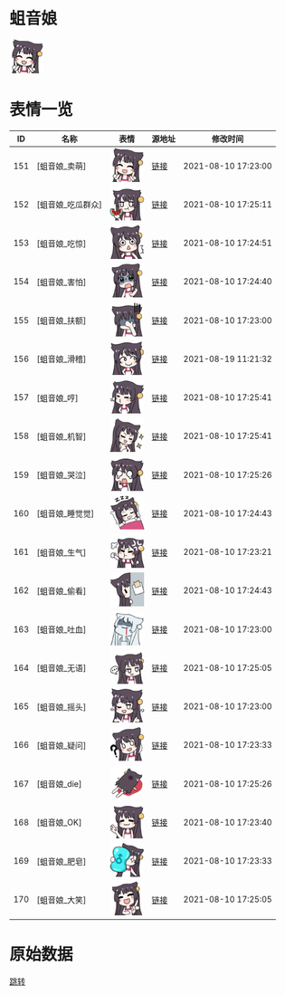 # 蛆音娘

<img src="./cover.png" height="60" alt="cover" />

# 表情一览

|ID|名称|表情|源地址|修改时间|
|----|----|----|----|----|
|151|[蛆音娘_卖萌]|<img src="./pic/000151_%5B蛆音娘_卖萌%5D.png" height="60" alt="卖萌"/>|[链接](http://i0.hdslb.com/bfs/emote/4cd1024d0c2ecee93224477946656d32c1705ccf.png)|2021-08-10 17:23:00|
|152|[蛆音娘_吃瓜群众]|<img src="./pic/000152_%5B蛆音娘_吃瓜群众%5D.png" height="60" alt="吃瓜群众"/>|[链接](http://i0.hdslb.com/bfs/emote/5d0d6cc54b508d30b4f50b6b5f7b7e1e259d84ea.png)|2021-08-10 17:25:11|
|153|[蛆音娘_吃惊]|<img src="./pic/000153_%5B蛆音娘_吃惊%5D.png" height="60" alt="吃惊"/>|[链接](http://i0.hdslb.com/bfs/emote/7a4cb0b644214d476ce198ddf6a7a0aa31311199.png)|2021-08-10 17:24:51|
|154|[蛆音娘_害怕]|<img src="./pic/000154_%5B蛆音娘_害怕%5D.png" height="60" alt="害怕"/>|[链接](http://i0.hdslb.com/bfs/emote/7407634bf67bfe9d7806f15d57608a1b18c2b4c2.png)|2021-08-10 17:24:40|
|155|[蛆音娘_扶额]|<img src="./pic/000155_%5B蛆音娘_扶额%5D.png" height="60" alt="扶额"/>|[链接](http://i0.hdslb.com/bfs/emote/a4d8f95baaa24821fd591a7dbeee1b869e760f59.png)|2021-08-10 17:23:00|
|156|[蛆音娘_滑稽]|<img src="./pic/000156_%5B蛆音娘_滑稽%5D.png" height="60" alt="滑稽"/>|[链接](http://i0.hdslb.com/bfs/emote/d3717f10ffe9787336bc39a09214270988521a67.png)|2021-08-19 11:21:32|
|157|[蛆音娘_哼]|<img src="./pic/000157_%5B蛆音娘_哼%5D.png" height="60" alt="哼"/>|[链接](http://i0.hdslb.com/bfs/emote/8854f1b8a82126e3b87f3a1563da5feb55b23e71.png)|2021-08-10 17:25:41|
|158|[蛆音娘_机智]|<img src="./pic/000158_%5B蛆音娘_机智%5D.png" height="60" alt="机智"/>|[链接](http://i0.hdslb.com/bfs/emote/e543c0a823ca915df9362283f4ae950e9e9cc2e9.png)|2021-08-10 17:25:41|
|159|[蛆音娘_哭泣]|<img src="./pic/000159_%5B蛆音娘_哭泣%5D.png" height="60" alt="哭泣"/>|[链接](http://i0.hdslb.com/bfs/emote/a23055546c19eba663b16370b8e072394d87ff53.png)|2021-08-10 17:25:26|
|160|[蛆音娘_睡觉觉]|<img src="./pic/000160_%5B蛆音娘_睡觉觉%5D.png" height="60" alt="睡觉觉"/>|[链接](http://i0.hdslb.com/bfs/emote/40ef7e6d931acb37e5514b70d13663e86dc3698b.png)|2021-08-10 17:24:43|
|161|[蛆音娘_生气]|<img src="./pic/000161_%5B蛆音娘_生气%5D.png" height="60" alt="生气"/>|[链接](http://i0.hdslb.com/bfs/emote/bf398cbbcfaae107d1b59aaf03895f38422e3d87.png)|2021-08-10 17:23:21|
|162|[蛆音娘_偷看]|<img src="./pic/000162_%5B蛆音娘_偷看%5D.png" height="60" alt="偷看"/>|[链接](http://i0.hdslb.com/bfs/emote/52463ded4f23649db10ba3ced662ed946c5edf0b.png)|2021-08-10 17:24:43|
|163|[蛆音娘_吐血]|<img src="./pic/000163_%5B蛆音娘_吐血%5D.png" height="60" alt="吐血"/>|[链接](http://i0.hdslb.com/bfs/emote/5772d22015e5b2b40a9fe302b5967ec7282ac848.png)|2021-08-10 17:23:00|
|164|[蛆音娘_无语]|<img src="./pic/000164_%5B蛆音娘_无语%5D.png" height="60" alt="无语"/>|[链接](http://i0.hdslb.com/bfs/emote/b6c763c6484ce2e48299ceb21861e46318868871.png)|2021-08-10 17:25:05|
|165|[蛆音娘_摇头]|<img src="./pic/000165_%5B蛆音娘_摇头%5D.png" height="60" alt="摇头"/>|[链接](http://i0.hdslb.com/bfs/emote/b7278f750c6f2235f41f37056d727f25d3bf781f.png)|2021-08-10 17:23:00|
|166|[蛆音娘_疑问]|<img src="./pic/000166_%5B蛆音娘_疑问%5D.png" height="60" alt="疑问"/>|[链接](http://i0.hdslb.com/bfs/emote/7750b698d15a1b8e83c0f59106e8e9cd5cb57897.png)|2021-08-10 17:23:33|
|167|[蛆音娘_die]|<img src="./pic/000167_%5B蛆音娘_die%5D.png" height="60" alt="die"/>|[链接](http://i0.hdslb.com/bfs/emote/52543025a070fde5c01a10320c9636ec3173ac99.png)|2021-08-10 17:25:26|
|168|[蛆音娘_OK]|<img src="./pic/000168_%5B蛆音娘_OK%5D.png" height="60" alt="OK"/>|[链接](http://i0.hdslb.com/bfs/emote/52a0dcee66c91bf123bf53bd48a269b1317d17f9.png)|2021-08-10 17:23:40|
|169|[蛆音娘_肥皂]|<img src="./pic/000169_%5B蛆音娘_肥皂%5D.png" height="60" alt="肥皂"/>|[链接](http://i0.hdslb.com/bfs/emote/7f1a857e9430dcf3050ce0ef5fa19aefebea6dc4.png)|2021-08-10 17:23:33|
|170|[蛆音娘_大笑]|<img src="./pic/000170_%5B蛆音娘_大笑%5D.png" height="60" alt="大笑"/>|[链接](http://i0.hdslb.com/bfs/emote/1d3355fb89c24ab3c50e5c152d8b990a290dc63e.png)|2021-08-10 17:25:05|

# 原始数据

[跳转](./raw.json)

